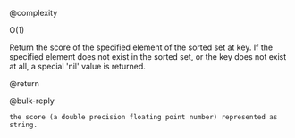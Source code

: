 @complexity

O(1)


Return the score of the specified element of the sorted set at key.
If the specified element does not exist in the sorted set, or the key
does not exist at all, a special 'nil' value is returned.

@return

@bulk-reply

    the score (a double precision floating point number) represented as string.
    



[1]: /p/redis/wiki/ReplyTypes
